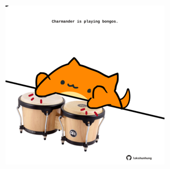 <!-- built at 24/09/2021, 03:02:06 UTC -->
<p align="center">
  <img width="500" height="500" src="./ReadmeImage.svg">
</p>
